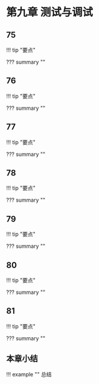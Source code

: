 # 第九章 测试与调试

<!-- -------------------------------------------------------------------------- -->
## 75

!!! tip "要点"


??? summary ""


<!-- -------------------------------------------------------------------------- -->
## 76

!!! tip "要点"


??? summary ""


<!-- -------------------------------------------------------------------------- -->
## 77

!!! tip "要点"

??? summary ""


<!-- -------------------------------------------------------------------------- -->
## 78

!!! tip "要点"

??? summary ""


<!-- -------------------------------------------------------------------------- -->
## 79

!!! tip "要点"

??? summary ""


<!-- -------------------------------------------------------------------------- -->
## 80

!!! tip "要点"

??? summary ""


<!-- -------------------------------------------------------------------------- -->
## 81

!!! tip "要点"

??? summary ""

<!-- -------------------------------------------------------------------------- -->

## 本章小结

!!! example ""
    总结
    
